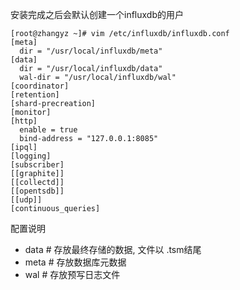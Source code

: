 
安装完成之后会默认创建一个influxdb的用户

```shell
[root@zhangyz ~]# vim /etc/influxdb/influxdb.conf
[meta]
  dir = "/usr/local/influxdb/meta"
[data]
  dir = "/usr/local/influxdb/data"
  wal-dir = "/usr/local/influxdb/wal"
[coordinator]
[retention]
[shard-precreation]
[monitor]
[http]
  enable = true
  bind-address = "127.0.0.1:8085"
[ipql]
[logging]
[subscriber]
[[graphite]]
[[collectd]]
[[opentsdb]]
[[udp]]
[continuous_queries]
```

配置说明

* data  # 存放最终存储的数据, 文件以 .tsm结尾
* meta  # 存放数据库元数据
* wal   # 存放预写日志文件

